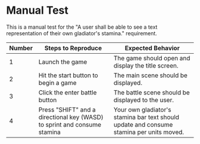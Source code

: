 # Manual Test

This is a manual test for the "A user shall be able to see a text representation of their own gladiator's stamina." requirement.

| Number | Steps to Reproduce | Expected Behavior |
|--------|--------------------|-------------------|
|      1 | Launch the game | The game should open and display the title screen. |
|      2 | Hit the start button to begin a game | The main scene should be displayed. |
|      3 | Click the enter battle button | The battle scene should be displayed to the user. |
|      4 | Press "SHIFT" and a directional key (WASD) to sprint and consume stamina | Your own gladiator's stamina bar text should update and consume stamina per units moved. |
